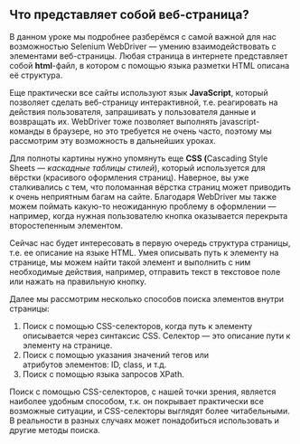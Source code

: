 <h2>Что представляет собой веб-страница?</h2>

<p>В данном уроке мы подробнее разберёмся с самой важной для нас возможностью Selenium WebDriver&nbsp;— умению взаимодействовать с элементами веб-страницы. Любая страница в интернете представляет собой <strong>html</strong>-файл, в котором с помощью языка разметки HTML&nbsp;описана её&nbsp;структура.</p>

<p>Еще практически все сайты используют язык <strong>JavaScript</strong>, который позволяет сделать веб-страницу интерактивной, т.е. реагировать на действия пользователя, запрашивать у пользователя данные и возвращать их. WebDriver&nbsp;тоже позволяет выполнять javascript-команды в браузере, но это требуется не очень часто, поэтому мы рассмотрим эту возможность в дальнейших уроках.</p>

<p>Для полноты картины нужно упомянуть еще <strong>CSS&nbsp;(</strong>Cascading Style Sheets&nbsp;—&nbsp;<em>каскадные таблицы стилей</em>), который используется для вёрстки (красивого оформления страниц). Наверное, вы уже сталкивались с тем, что поломанная вёрстка страниц может приводить к очень неприятным багам на сайте. Благодаря WebDriver&nbsp;мы также можем поймать какую-то неожиданную проблему в оформлении&nbsp;— например, когда нужная пользователю кнопка оказывается перекрыта второстепенным элементом.</p>

<p>Сейчас нас будет интересовать в первую очередь структура страницы, т.е. ее описание на языке HTML. Умея описывать путь к элементу&nbsp;на странице, мы можем найти такой элемент&nbsp;и выполнить с ним необходимые&nbsp;действия, например, отправить текст в текстовое поле или нажать на правильную кнопку.</p>

<p>Далее мы рассмотрим несколько способов поиска элементов внутри страницы:</p>

<ol>
	<li>Поиск с помощью CSS-селекторов, когда путь к элементу описывается через синтаксис CSS. Селектор&nbsp;— это описание пути к элементу на странице.</li>
	<li>Поиск с помощью указания значений тегов или атрибутов&nbsp;элементов: ID, class, и т.д.</li>
	<li>Поиск с помощью языка запросов XPath.</li>
</ol>

<p>Поиск с помощью CSS-селекторов, с нашей точки зрения, является наиболее удобным способом, т.к. он покрывает практически все возможные ситуации, и CSS-селекторы выглядят более читабельными. В&nbsp;реальности в разных случаях может понадобиться использовать и другие методы поиска.</p>
